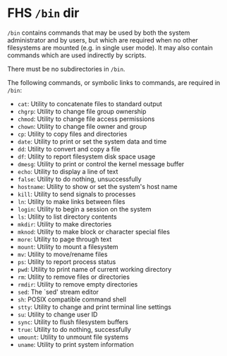 # FHS `/bin` dir

`/bin` contains commands that may be used by both the system administrator and by users, but which are required when no other filesystems are mounted (e.g. in single user mode). It may also contain commands which are used indirectly by scripts.

There must be no subdirectories in `/bin`.

The following commands, or symbolic links to commands, are required in `/bin`:

- `cat`: Utility to concatenate files to standard output
- `chgrp`: Utility to change file group ownership
- `chmod`: Utility to change file access permissions
- `chown`: Utility to change file owner and group
- `cp`: Utility to copy files and directories
- `date`: Utility to print or set the system data and time
- `dd`: Utility to convert and copy a file
- `df`: Utility to report filesystem disk space usage
- `dmesg`: Utility to print or control the kernel message buffer
- `echo`: Utility to display a line of text
- `false`: Utility to do nothing, unsuccessfully
- `hostname`: Utility to show or set the system's host name
- `kill`: Utility to send signals to processes
- `ln`: Utility to make links between files
- `login`: Utility to begin a session on the system
- `ls`: Utility to list directory contents
- `mkdir`: Utility to make directories
- `mknod`: Utility to make block or character special files
- `more`: Utility to page through text
- `mount`: Utility to mount a filesystem
- `mv`: Utility to move/rename files
- `ps`: Utility to report process status
- `pwd`: Utility to print name of current working directory
- `rm`: Utility to remove files or directories
- `rmdir`: Utility to remove empty directories
- `sed`: The `sed' stream editor
- `sh`: POSIX compatible command shell
- `stty`: Utility to change and print terminal line settings
- `su`: Utility to change user ID
- `sync`: Utility to flush filesystem buffers
- `true`: Utility to do nothing, successfully
- `umount`: Utility to unmount file systems
- `uname`: Utility to print system information
